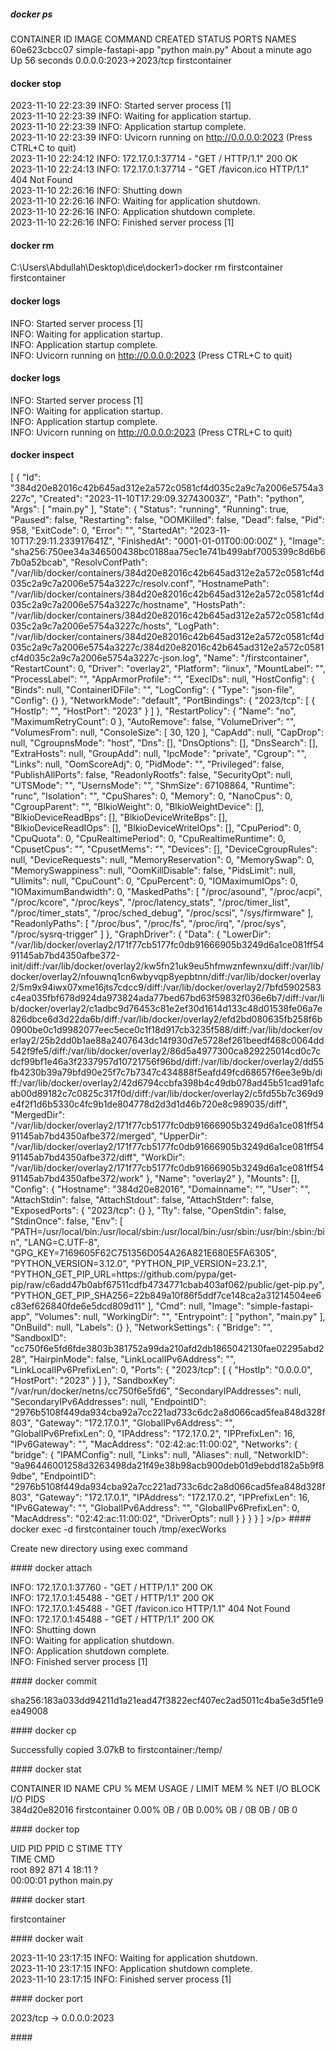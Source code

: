 ##### docker ps <br>
CONTAINER ID   IMAGE                COMMAND            CREATED              STATUS          PORTS                    NAMES
60e623cbcc07   simple-fastapi-app   "python main.py"   About a minute ago   Up 56 seconds   0.0.0.0:2023->2023/tcp   firstcontainer
<br>
#### docker stop 
2023-11-10 22:23:39 INFO:     Started server process [1]<br>
2023-11-10 22:23:39 INFO:     Waiting for application startup.<br>
2023-11-10 22:23:39 INFO:     Application startup complete.<br>
2023-11-10 22:23:39 INFO:     Uvicorn running on http://0.0.0.0:2023 (Press CTRL+C to quit)<br>
2023-11-10 22:24:12 INFO:     172.17.0.1:37714 - "GET / HTTP/1.1" 200 OK<br>
2023-11-10 22:24:13 INFO:     172.17.0.1:37714 - "GET /favicon.ico HTTP/1.1" 404 Not Found<br>
2023-11-10 22:26:16 INFO:     Shutting down<br>
2023-11-10 22:26:16 INFO:     Waiting for application shutdown.<br>
2023-11-10 22:26:16 INFO:     Application shutdown complete.<br>
2023-11-10 22:26:16 INFO:     Finished server process [1]<br>
#### docker rm
C:\Users\Abdullah\Desktop\dice\docker1>docker rm firstcontainer
firstcontainer<br>
#### docker logs<br>
INFO:     Started server process [1]<br>
INFO:     Waiting for application startup.<br>
INFO:     Application startup complete.<br>
INFO:     Uvicorn running on http://0.0.0.0:2023 (Press CTRL+C to quit)<br>
#### docker logs<br>
INFO:     Started server process [1]<br>
INFO:     Waiting for application startup.<br>
INFO:     Application startup complete.<br>
INFO:     Uvicorn running on http://0.0.0.0:2023 (Press CTRL+C to quit)<br>
#### docker inspect
<p>
[
    {
        "Id": "384d20e82016c42b645ad312e2a572c0581cf4d035c2a9c7a2006e5754a3227c",
        "Created": "2023-11-10T17:29:09.32743003Z",
        "Path": "python",
        "Args": [
            "main.py"
        ],
        "State": {
            "Status": "running",
            "Running": true,
            "Paused": false,
            "Restarting": false,
            "OOMKilled": false,
            "Dead": false,
            "Pid": 958,
            "ExitCode": 0,
            "Error": "",
            "StartedAt": "2023-11-10T17:29:11.233917641Z",
            "FinishedAt": "0001-01-01T00:00:00Z"
        },
        "Image": "sha256:750ee34a346500438bc0188aa75ec1e741b499abf7005399c8d6b67b0a52bcab",
        "ResolvConfPath": "/var/lib/docker/containers/384d20e82016c42b645ad312e2a572c0581cf4d035c2a9c7a2006e5754a3227c/resolv.conf",
        "HostnamePath": "/var/lib/docker/containers/384d20e82016c42b645ad312e2a572c0581cf4d035c2a9c7a2006e5754a3227c/hostname",
        "HostsPath": "/var/lib/docker/containers/384d20e82016c42b645ad312e2a572c0581cf4d035c2a9c7a2006e5754a3227c/hosts",
        "LogPath": "/var/lib/docker/containers/384d20e82016c42b645ad312e2a572c0581cf4d035c2a9c7a2006e5754a3227c/384d20e82016c42b645ad312e2a572c0581cf4d035c2a9c7a2006e5754a3227c-json.log",
        "Name": "/firstcontainer",
        "RestartCount": 0,
        "Driver": "overlay2",
        "Platform": "linux",
        "MountLabel": "",
        "ProcessLabel": "",
        "AppArmorProfile": "",
        "ExecIDs": null,
        "HostConfig": {
            "Binds": null,
            "ContainerIDFile": "",
            "LogConfig": {
                "Type": "json-file",
                "Config": {}
            },
            "NetworkMode": "default",
            "PortBindings": {
                "2023/tcp": [
                    {
                        "HostIp": "",
                        "HostPort": "2023"
                    }
                ]
            },
            "RestartPolicy": {
                "Name": "no",
                "MaximumRetryCount": 0
            },
            "AutoRemove": false,
            "VolumeDriver": "",
            "VolumesFrom": null,
            "ConsoleSize": [
                30,
                120
            ],
            "CapAdd": null,
            "CapDrop": null,
            "CgroupnsMode": "host",
            "Dns": [],
            "DnsOptions": [],
            "DnsSearch": [],
            "ExtraHosts": null,
            "GroupAdd": null,
            "IpcMode": "private",
            "Cgroup": "",
            "Links": null,
            "OomScoreAdj": 0,
            "PidMode": "",
            "Privileged": false,
            "PublishAllPorts": false,
            "ReadonlyRootfs": false,
            "SecurityOpt": null,
            "UTSMode": "",
            "UsernsMode": "",
            "ShmSize": 67108864,
            "Runtime": "runc",
            "Isolation": "",
            "CpuShares": 0,
            "Memory": 0,
            "NanoCpus": 0,
            "CgroupParent": "",
            "BlkioWeight": 0,
            "BlkioWeightDevice": [],
            "BlkioDeviceReadBps": [],
            "BlkioDeviceWriteBps": [],
            "BlkioDeviceReadIOps": [],
            "BlkioDeviceWriteIOps": [],
            "CpuPeriod": 0,
            "CpuQuota": 0,
            "CpuRealtimePeriod": 0,
            "CpuRealtimeRuntime": 0,
            "CpusetCpus": "",
            "CpusetMems": "",
            "Devices": [],
            "DeviceCgroupRules": null,
            "DeviceRequests": null,
            "MemoryReservation": 0,
            "MemorySwap": 0,
            "MemorySwappiness": null,
            "OomKillDisable": false,
            "PidsLimit": null,
            "Ulimits": null,
            "CpuCount": 0,
            "CpuPercent": 0,
            "IOMaximumIOps": 0,
            "IOMaximumBandwidth": 0,
            "MaskedPaths": [
                "/proc/asound",
                "/proc/acpi",
                "/proc/kcore",
                "/proc/keys",
                "/proc/latency_stats",
                "/proc/timer_list",
                "/proc/timer_stats",
                "/proc/sched_debug",
                "/proc/scsi",
                "/sys/firmware"
            ],
            "ReadonlyPaths": [
                "/proc/bus",
                "/proc/fs",
                "/proc/irq",
                "/proc/sys",
                "/proc/sysrq-trigger"
            ]
        },
        "GraphDriver": {
            "Data": {
                "LowerDir": "/var/lib/docker/overlay2/171f77cb5177fc0db91666905b3249d6a1ce081ff5491145ab7bd4350afbe372-init/diff:/var/lib/docker/overlay2/kw5fn21uk9eu5hfmwznfewnxu/diff:/var/lib/docker/overlay2/nfouwnq1cn6wbyvqp8yepbtnn/diff:/var/lib/docker/overlay2/5m9x94iwx07xme16jts7cdcc9/diff:/var/lib/docker/overlay2/7bfd5902583c4ea035fbf678d924da973824ada77bed67bd63f59832f036e6b7/diff:/var/lib/docker/overlay2/c1adbc9d76453c81e2ef30d1614d133c48d01538fe06a7e826dbce6d3d22da6b/diff:/var/lib/docker/overlay2/efd2bd080635fb258f6b0900be0c1d9982077eec5ece0c1f18d917cb3235f588/diff:/var/lib/docker/overlay2/25b2dd0b1ae88a2407643dc14f930d7e5728ef261beedf468c0064dd542f9fe5/diff:/var/lib/docker/overlay2/86d5a4977300ca829225014cd0c7cdcf99bf1e46a3f2337957d10721756f96bd/diff:/var/lib/docker/overlay2/dd55fb4230b39a79bfd90e25f7c7b7347c434888f5eafd49fcd68657f6ee3e9b/diff:/var/lib/docker/overlay2/42d6794ccbfa398b4c49db078ad45b51cad91afcab00d89182c7c0825c317f0d/diff:/var/lib/docker/overlay2/c5fd55b7c369d9e4f2f1d6b5330c4fc9b1de804778d2d3d1d46b720e8c989035/diff",
                "MergedDir": "/var/lib/docker/overlay2/171f77cb5177fc0db91666905b3249d6a1ce081ff5491145ab7bd4350afbe372/merged",
                "UpperDir": "/var/lib/docker/overlay2/171f77cb5177fc0db91666905b3249d6a1ce081ff5491145ab7bd4350afbe372/diff",
                "WorkDir": "/var/lib/docker/overlay2/171f77cb5177fc0db91666905b3249d6a1ce081ff5491145ab7bd4350afbe372/work"
            },
            "Name": "overlay2"
        },
        "Mounts": [],
        "Config": {
            "Hostname": "384d20e82016",
            "Domainname": "",
            "User": "",
            "AttachStdin": false,
            "AttachStdout": false,
            "AttachStderr": false,
            "ExposedPorts": {
                "2023/tcp": {}
            },
            "Tty": false,
            "OpenStdin": false,
            "StdinOnce": false,
            "Env": [
                "PATH=/usr/local/bin:/usr/local/sbin:/usr/local/bin:/usr/sbin:/usr/bin:/sbin:/bin",
                "LANG=C.UTF-8",
                "GPG_KEY=7169605F62C751356D054A26A821E680E5FA6305",
                "PYTHON_VERSION=3.12.0",
                "PYTHON_PIP_VERSION=23.2.1",
                "PYTHON_GET_PIP_URL=https://github.com/pypa/get-pip/raw/c6add47b0abf67511cdfb4734771cbab403af062/public/get-pip.py",
                "PYTHON_GET_PIP_SHA256=22b849a10f86f5ddf7ce148ca2a31214504ee6c83ef626840fde6e5dcd809d11"
            ],
            "Cmd": null,
            "Image": "simple-fastapi-app",
            "Volumes": null,
            "WorkingDir": "",
            "Entrypoint": [
                "python",
                "main.py"
            ],
            "OnBuild": null,
            "Labels": {}
        },
        "NetworkSettings": {
            "Bridge": "",
            "SandboxID": "cc750f6e5fd6fde3803b381752a99da210afd2db1865042130fae02295abd228",
            "HairpinMode": false,
            "LinkLocalIPv6Address": "",
            "LinkLocalIPv6PrefixLen": 0,
            "Ports": {
                "2023/tcp": [
                    {
                        "HostIp": "0.0.0.0",
                        "HostPort": "2023"
                    }
                ]
            },
            "SandboxKey": "/var/run/docker/netns/cc750f6e5fd6",
            "SecondaryIPAddresses": null,
            "SecondaryIPv6Addresses": null,
            "EndpointID": "2976b5108f449da934cba92a7cc221ad733c6dc2a8d066cad5fea848d328f803",
            "Gateway": "172.17.0.1",
            "GlobalIPv6Address": "",
            "GlobalIPv6PrefixLen": 0,
            "IPAddress": "172.17.0.2",
            "IPPrefixLen": 16,
            "IPv6Gateway": "",
            "MacAddress": "02:42:ac:11:00:02",
            "Networks": {
                "bridge": {
                    "IPAMConfig": null,
                    "Links": null,
                    "Aliases": null,
                    "NetworkID": "9a96446001258d3263498da21f49e38b98acb900deb01d9ebdd182a5b9f89dbe",
                    "EndpointID": "2976b5108f449da934cba92a7cc221ad733c6dc2a8d066cad5fea848d328f803",
                    "Gateway": "172.17.0.1",
                    "IPAddress": "172.17.0.2",
                    "IPPrefixLen": 16,
                    "IPv6Gateway": "",
                    "GlobalIPv6Address": "",
                    "GlobalIPv6PrefixLen": 0,
                    "MacAddress": "02:42:ac:11:00:02",
                    "DriverOpts": null
                }
            }
        }
    }
] >/p>
#### docker exec -d firstcontainer touch /tmp/execWorks
<p> Create new directory using exec command </p>
#### docker attach
<p>
INFO:     172.17.0.1:37760 - "GET / HTTP/1.1" 200 OK<br>
INFO:     172.17.0.1:45488 - "GET / HTTP/1.1" 200 OK<br>
INFO:     172.17.0.1:45488 - "GET /favicon.ico HTTP/1.1" 404 Not Found<br>
INFO:     172.17.0.1:45488 - "GET / HTTP/1.1" 200 OK<br>
INFO:     Shutting down<br>
INFO:     Waiting for application shutdown.<br>
INFO:     Application shutdown complete.<br>
INFO:     Finished server process [1]<br>
</p>
#### docker commit
<p>sha256:183a033dd94211d1a21ead47f3822ecf407ec2ad5011c4ba5e3d5f1e9ea49008</p>
#### docker cp
<p>
Successfully copied 3.07kB to firstcontainer:/temp/</p>
#### docker stat
<p>CONTAINER ID   NAME             CPU %     MEM USAGE / LIMIT   MEM %     NET I/O   BLOCK I/O   PIDS<br>
384d20e82016   firstcontainer   0.00%     0B / 0B             0.00%     0B / 0B   0B / 0B     0</p>
#### docker top
<p>
UID                 PID                 PPID                C                   STIME               TTY<br>                 TIME                CMD<br>
root                892                 871                 4                   18:11               ?<br>                   00:00:01            python main.py</p>
#### docker start
<p>firstcontainer </p>
#### docker wait
<p>
2023-11-10 23:17:15 INFO:     Waiting for application shutdown.<br>
2023-11-10 23:17:15 INFO:     Application shutdown complete.<br>
2023-11-10 23:17:15 INFO:     Finished server process [1]
</p>
#### docker port
<p>2023/tcp -> 0.0.0.0:2023</p>
####